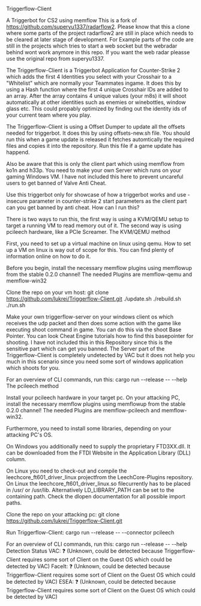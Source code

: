 Triggerflow-Client

A Triggerbot for CS2 using memflow This is a fork of https://github.com/superyu1337/radarflow2. Please know that this a clone where some parts of the project radarflow2 are still in place which needs to be cleared at later stage of development. For Example parts of the code are still in the projects which tries to start a web socket but the webradar behind wont work anymore in this repo. If you want the web radar pleasse use the original repo from superyu1337.

The Triggerflow-Client is a Triggerbot Application for Counter-Strike 2 which adds the first 4 Identities you select with your Crosshair to a "Whitelist" which are normally your Teammates ingame. It does this by using a Hash function where the first 4 unique Crosshair IDs are added to an array. After the array contains 4 unique values (your m8s) it will shoot automatically at other identities such as enemies or winebottles, window glass etc. This could propably optimized by finding out the identity ids of your current team where you play.

The Triggerflow-Client is using a Offset Dumper to update all the offsets needed for triggerbot. It does this by using offsets-new.sh file. You should run this when a game update is released it fetches automtically the required files and copies it into the repository. Run this file if a game update has happend.

Also be aware that this is only the client part which using memflow from ko1n and h33p. You need to make your own Server which runs on your gaming Windows VM. I have not included this here to prevent uncareful users to get banned of Valve Anti Cheat.

Use this triggerbot only for showcase of how a triggerbot works and use -insecure parameter in counter-strike 2 start parameters as the client part can you get banned by anti cheat.
How can I run this?

There is two ways to run this, the first way is using a KVM/QEMU setup to target a running VM to read memory out of it. The second way is using pcileech hardware, like a PCIe Screamer.
The KVM/QEMU method

First, you need to set up a virtual machine on linux using qemu.
How to set up a VM on linux is way out of scope for this. You can find plenty of information online on how to do it.

Before you begin, install the necessary memflow plugins using memflowup from the stable 0.2.0 channel!
The needed Plugins are memflow-qemu and memflow-win32

Clone the repo on your vm host:
git clone https://github.com/lukrei/Triggerflow-Client.git
./update.sh
./rebuild.sh
./run.sh


Make your own triggerflow-server on your windows client os which receives the udp packet and then does some action with the game like executing shoot command in game. You can do this via the shoot Base Pointer. You can look Cheat Engine tutorials how to find this basepointer for shooting. I have not included this in this Repository since this is the sensitive part which can get you banned. The Server part of the Triggerflow-Client is completely undetected by VAC but it does not help you much in this scenario since you need some sort of windows application which shoots for you.

For an overview of CLI commands, run this:
cargo run --release -- --help
The pcileech method

Install your pcileech hardware in your target pc. On your attacking PC, install the necessary memflow plugins using memflowup from the stable 0.2.0 channel!
The needed Plugins are memflow-pcileech and memflow-win32.

Furthermore, you need to install some libraries, depending on your attacking PC's OS.

On Windows you additionally need to supply the proprietary FTD3XX.dll.
It can be downloaded from the FTDI Website in the Application Library (DLL) column.

On Linux you need to check-out and compile the leechcore_ft601_driver_linux projectfrom the LeechCore-Plugins repository.
On Linux the leechcore_ft601_driver_linux.so filecurrently has to be placed in /usr/ or /usr/lib.
Alternatively LD_LIBRARY_PATH can be set to the containing path.
Check the dlopen documentation for all possible import paths.

Clone the repo on your attacking pc:
git clone https://github.com/lukrei/Triggerflow-Client.git

Run Triggerflow-Client:
cargo run --release -- --connector pcileech

For an overview of CLI commands, run this:
cargo run --release -- --help
Detection Status
VAC: ❓ (Unknown, could be detected because Triggerflow-Client requires some sort of Client on the Guest OS which could be detected by VAC)
FaceIt: ❓ (Unknown, could be detected because Triggerflow-Client requires some sort of Client on the Guest OS which could be detected by VAC)
ESEA: ❓ (Unknown, could be detected because Triggerflow-Client requires some sort of Client on the Guest OS which could be detected by VAC)

